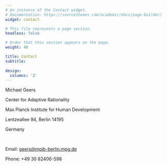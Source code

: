 ```yaml
---
# An instance of the Contact widget.
# Documentation: https://sourcethemes.com/academic/docs/page-builder/
widget: contact

# This file represents a page section.
headless: false

# Order that this section appears on the page.
weight: 40

title: Contact
subtitle:
  
design:
  columns: '2'
---
```


Michael Geers

Center for Adaptive Rationality

Max Planck Institute for Human Development

Lentzeallee 94, Berlin 14195

Germany

<br>

Email: geers@mpib-berlin.mpg.de

Phone: +49 30 82406-598
